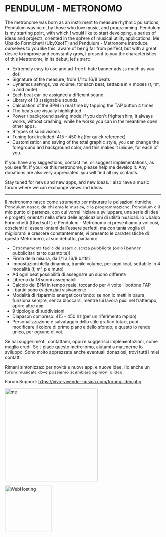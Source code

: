 # PENDULUM - METRONOMO

The metronome was born as an instrument to measure rhythmic pulsations, Pendulum was born, by those who love music, and programming. Pendulum is my starting point, with which I would like to start developing, a series of ideas and projects, oriented in the sphere of musical utility applications.
Me Ubaldo Formichetti (UbyXsofT) and Pendulum - Metronome introduce ourselves to you like this, aware of being far from perfect, but with a great desire to improve and constantly grow, I present to you the characteristics of this Metronome, in its debut, let's start:

+ Extremely easy to use and ad-free (I hate banner ads as much as you do)!
+ Signature of the measure, from 1/1 to 16/8 beats
+ Dynamics settings, via volume, for each beat, settable in 4 modes (f, mf, p and mute)
+ Each beat can be assigned a different sound
+ Library of 18 assignable sounds
+ Calculation of the BPM in real time by tapping the TAP button 4 times
+ The beats are visually highlighted
+ Power / background saving mode: if you don't frighten him, it always works, without crashing, while he works you can in the meantime open other apps.
+ 9 types of subdivisions
+ Tuning fork included: 415 - 450 hz (for quick reference)
+ Customization and saving of the total graphic style, you can change the foreground and background color, and this makes it unique, for each of you.

If you have any suggestions, contact me, or suggest implementations, as you see fit.
If you like this metronome, please help me develop it.
Any donations are also very appreciated, you will find all my contacts.

Stay tuned for news and new apps, and new ideas.
I also have a music forum where we can exchange views and ideas.

---------------------------------------------------------------------------------

Il metronomo nasce come strumento per misurare le pulsazioni ritmiche, Pendulum nasce, da chi ama la musica, e la programmazione. Pendulum è il mio punto di partenza, con cui vorrei iniziare a sviluppare, una serie di idee e progetti, orientati nella sfera delle applicazioni di utilità musicali.
Io Ubaldo Formichetti (UbyXsofT) e Pendulum - Metronomo ci presentiamo a voi cosi, coscienti di essere lontani dall'essere perfetti, ma con tanta voglia di migliorarsi e crescere constantemente, vi presento le caratteristiche di questo Metronomo, al suo debutto, partiamo:

+ Estremamente facile da usare e senza pubblicità (odio i banner pubblicitari tanto quanto te)! 
+ Firma della misura, da 1/1 a 16/8 battiti
+ Impostazioni della dinamica, tramite volume, per ogni beat, settabile in 4 modalità (f, mf, p e muto)
+ Ad ogni beat possibilità di assegnare un suono differete
+ Libreria da 18 suoni assegnabili
+ Calcolo del BPM in tempo reale, toccando per 4 volte il bottone TAP
+ I battiti sono evidenziati visivamente
+ Modalità di risparmio energetico/sfondo: se non lo metti in paura, funziona sempre, senza bloccarsi, mentre lui lavora puoi nel frattempo, aprire altre app.  
+ 9 tipologie di suddivisioni
+ Diapason compreso: 415 - 450 hz (per un riferimento rapido)
+ Personalizzazione e salvataggio dello stile grafico totale, puoi modificare il colore di primo piano e dello sfondo, e questo lo rende unico, per ognuno di voi.

Se hai suggerimenti, contattami, oppure suggerisci implementazioni, come meglio credi.
Se ti piace questo metronomo, aiutami a matenerne lo sviluppo.
Sono molto apprezzate anche eventuali donazioni, trovi tutti i miei contatti.

Rimani sintonizzato per novità e nuove app, e nuove idee.
Ho anche un forum musicale dove possiamo scambiare opinioni e idee.

Forum Support:
https://vivo-vivendo-musica.com/forum/index.php


<a href="https://vivo-vivendo-musica.com/ubaldo-formichetti/index.html"  style="width:200px; height:auto"  ><img src="https://vivo-vivendo-musica.com/ubaldo-formichetti/assets/img/2.jpg" style="width:300px; height:auto"   title="ubaldo formichetti" alt="me"></a>

<a href="https://www.patreon.com/ubyxsoft"  style="width:200px; height:auto; margin-top:5px;"  ><img src="https://vivo-vivendo-musica.com/imgshare/patreon.png" style="width:150px; height:auto"   title="WebHosting" alt="WebHosting"></a>

